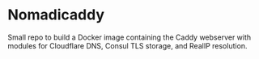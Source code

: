# Nomadicaddy

Small repo to build a Docker image containing the Caddy webserver with modules for Cloudflare DNS, Consul TLS storage, and RealIP resolution.

